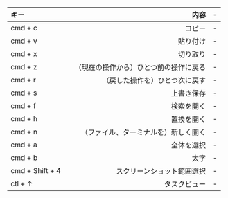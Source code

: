 

| キー | 内容 | - |
|:-----------|------------:|:------------:|
| cmd + c       |        コピー |     -     |
| cmd + v       |        貼り付け |     -     |
| cmd + x     |      切り取り |    -    |
| cmd + z         |     （現在の操作から）ひとつ前の操作に戻る　|      -      |
| cmd + r       |       （戻した操作を）ひとつ次に戻す |    -    |
| cmd + s    |     上書き保存 |   -    |
| cmd + f    |     検索を開く |   -    |
| cmd + h    |     置換を開く |   -    |
| cmd + n  |     （ファイル、ターミナルを）新しく開く |   -    |
| cmd + a    |     全体を選択 |   -    |
| cmd + b    |     太字 |   -    |
| cmd + Shift + 4  | スクリーンショット範囲選択 |   -    |
| ctl + ↑  |     タスクビュー |   -    |
